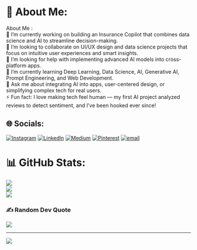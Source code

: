 # 💫 About Me:
About Me :<br>🎯 I’m currently working on building an Insurance Copilot that combines data science and AI to streamline decision-making.<br>👯 I’m looking to collaborate on UI/UX design and data science projects that focus on intuitive user experiences and smart insights.<br>🤝 I’m looking for help with implementing advanced AI models into cross-platform apps.<br>🌱 I’m currently learning Deep Learning, Data Science, AI, Generative AI, Prompt Engineering, and Web Development.<br>💬 Ask me about integrating AI into apps, user-centered design, or simplifying complex tech for real users.<br>⚡ Fun fact: I love making tech feel human — my first AI project analyzed reviews to detect sentiment, and I’ve been hooked ever since!


## 🌐 Socials:
[![Instagram](https://img.shields.io/badge/Instagram-%23E4405F.svg?logo=Instagram&logoColor=white)](https://instagram.com/ishika.28) [![LinkedIn](https://img.shields.io/badge/LinkedIn-%230077B5.svg?logo=linkedin&logoColor=white)](https://linkedin.com/in/ishika-bhatia-49251a208) [![Medium](https://img.shields.io/badge/Medium-12100E?logo=medium&logoColor=white)](https://medium.com/@@ishika02.bhatia) [![Pinterest](https://img.shields.io/badge/Pinterest-%23E60023.svg?logo=Pinterest&logoColor=white)](https://pinterest.com/ishikab2800) [![email](https://img.shields.io/badge/Email-D14836?logo=gmail&logoColor=white)](mailto:ishika.bhatia2800@gmail.com) 
# 📊 GitHub Stats:
![](https://github-readme-stats.vercel.app/api?username=ishikab28&theme=default&hide_border=false&include_all_commits=false&count_private=false)<br/>
![](https://nirzak-streak-stats.vercel.app/?user=ishikab28&theme=default&hide_border=false)<br/>
![](https://github-readme-stats.vercel.app/api/top-langs/?username=ishikab28&theme=default&hide_border=false&include_all_commits=false&count_private=false&layout=compact)

### ✍️ Random Dev Quote
![](https://quotes-github-readme.vercel.app/api?type=horizontal&theme=light)

---
[![](https://visitcount.itsvg.in/api?id=ishikab28&icon=0&color=0)](https://visitcount.itsvg.in)

<!-- Proudly created with GPRM ( https://gprm.itsvg.in ) -->
